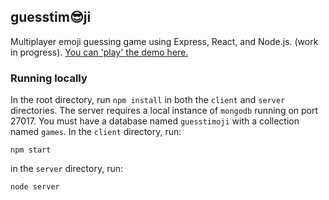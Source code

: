 ## guesstim😎ji
Multiplayer emoji guessing game using Express, React, and Node.js. (work in progress). [You can 'play' the demo here.](http://toso.sh)



### Running locally
In the root directory, run `npm install` in both the `client` and `server` directories. The server requires a local instance of `mongodb` running on port 27017. You must have a database named `guesstimoji` with a collection named `games`. In the `client` directory, run:
```shell
npm start
```
in the `server` directory, run:
```shell
node server
```

